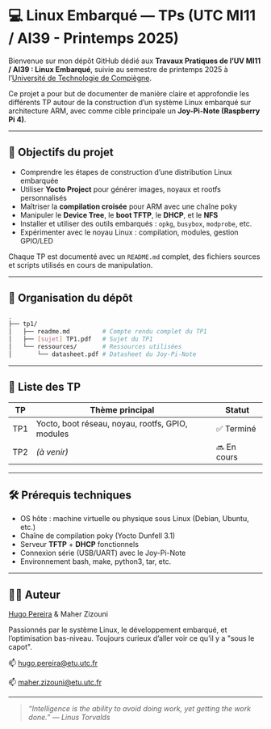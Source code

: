 # 💻 Linux Embarqué — TPs (UTC MI11 / AI39 - Printemps 2025)

Bienvenue sur mon dépôt GitHub dédié aux **Travaux Pratiques de l’UV MI11 / AI39 : Linux Embarqué**, suivie au semestre de printemps 2025 à l’[Université de Technologie de Compiègne](https://www.utc.fr).

Ce projet a pour but de documenter de manière claire et approfondie les différents TP autour de la construction d’un système Linux embarqué sur architecture ARM, avec comme cible principale un **Joy-Pi-Note (Raspberry Pi 4)**.

---

## 🎯 Objectifs du projet

* Comprendre les étapes de construction d’une distribution Linux embarquée
* Utiliser **Yocto Project** pour générer images, noyaux et rootfs personnalisés
* Maîtriser la **compilation croisée** pour ARM avec une chaîne poky
* Manipuler le **Device Tree**, le **boot TFTP**, le **DHCP**, et le **NFS**
* Installer et utiliser des outils embarqués : `opkg`, `busybox`, `modprobe`, etc.
* Expérimenter avec le noyau Linux : compilation, modules, gestion GPIO/LED

Chaque TP est documenté avec un `README.md` complet, des fichiers sources et scripts utilisés en cours de manipulation.

---

## 📂 Organisation du dépôt

```bash
.
├── tp1/
│   ├── readme.md         # Compte rendu complet du TP1
│   ├── [sujet] TP1.pdf   # Sujet du TP1
│   └── ressources/       # Ressources utilisées
│       └── datasheet.pdf # Datasheet du Joy-Pi-Note
```

---

## 🧪 Liste des TP

| TP  | Thème principal                                  | Statut      |
| --- | ------------------------------------------------ | ----------- |
| TP1 | Yocto, boot réseau, noyau, rootfs, GPIO, modules | ✅ Terminé   |
| TP2 | *(à venir)*                                      | 🔜 En cours |
---

## 🛠 Prérequis techniques

* OS hôte : machine virtuelle ou physique sous Linux (Debian, Ubuntu, etc.)
* Chaîne de compilation poky (Yocto Dunfell 3.1)
* Serveur **TFTP** + **DHCP** fonctionnels
* Connexion série (USB/UART) avec le Joy-Pi-Note
* Environnement bash, make, python3, tar, etc.

---

## 👨‍💻 Auteur

[Hugo Pereira](https://github.com/tigrou23) & Maher Zizouni

Passionnés par le système Linux, le développement embarqué, et l’optimisation bas-niveau.
Toujours curieux d’aller voir ce qu’il y a "sous le capot".

📫 [hugo.pereira@etu.utc.fr](mailto:hugo.pereira@etu.utc.fr)

📫 [maher.zizouni@etu.utc.fr](mailto:maher.zizouni@etu.utc.fr)

---

> *“Intelligence is the ability to avoid doing work, yet getting the work done.” — Linus Torvalds*
